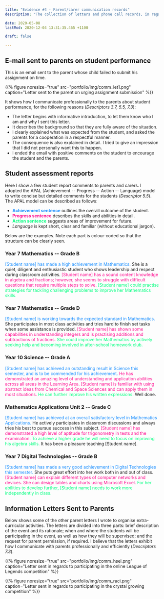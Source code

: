 ```yaml
---
title: "Evidence #4 - Parent/carer communication records"
description: "The collection of letters and phone call records, in regards to student achievement and the student assessment reports to parents/carers."

date: 2020-05-08
lastMod: 2020-12-04 13:31:35.465 +1100

draft: false

---
```


## E-mail sent to parents on student performance

This is an email sent to the parent whose child failed to submit his assignment on time.

{{% figure noresize="true" src="portfolio/img/comm_let1.png" caption="Letter sent to the parent on urging assignment submission" %}}

It shows how I communicate professionally to the parents about student performance, for the following reasons (*Descriptors 3.7, 5.5, 7.3*):

  * The letter begins with informative introduction, to let them know who I am and why I sent this letter.
  * It describes the background so that they are fully aware of the situation.
  * I clearly explained what was expected from the student, and asked the parents for a cooperation in a respectful manner.
  * The consequence is also explained in detail. I tried to give an impression that I did not personally want this to happen.
  * I ended the email with positive comments on the student to encourage the student and the parents.

## Student assessment reports

Here I show a few student report comments to parents and carers. I adopted the APAL (Achievement -- Progress -- Action -- Language) model to write concise but detailed comments for the students (*Descriptor 5.5*). The APAL model can be described as follows:

  * <span style="color:dodgerblue">**Achievement sentence**</span> outlines the overall outcome of the student.
  * <span style="color:deeppink">**Progress sentence**</span> describes the skills and abilities in detail.
  * <span style="color:springgreen">**Action sentence**</span> suggests areas of improvement for future.
  * *Language* is kept short, clear and familiar (without educational jargon).

Below are the examples. Note each part is colour-coded so that the structure can be clearly seen.

### Year 7 Mathematics -- Grade B

<span style="color:dodgerblue">\[Student name\] has made a high achievement in Mathematics.</span> She is a quiet, diligent and enthusiastic student who shows leadership and respect during classroom activities. <span style="color:deeppink">\[Student name\] has a sound content knowledge in algebra and fractions; however, she seems to struggle with difficult questions that require multiple steps to solve.</span> <span style="color:springgreen">\[Student name\] could practise strategies for tackling challenging problems to improve her Mathematics skills.</span>

### Year 7 Mathematics -- Grade D

<span style="color:dodgerblue">\[Student name\] is working towards the expected standard in Mathematics.</span> She participates in most class activities and tries hard to finish set tasks when some assistance is provided. <span style="color:deeppink">\[Student name\] has shown some capabilities in understanding integers and is practising additions and subtractions of fractions.</span> <span style="color:springgreen">She could improve her Mathematics by actively seeking help and becoming involved in after-school homework club.</span>

### Year 10 Science -- Grade A

<span style="color:dodgerblue">\[Student name\] has achieved an outstanding result in Science this semester, and is to be commended for his achievement.</span> <span style="color:deeppink">He has demonstrated an amazing level of understanding and application abilities across all areas in the Learning Area. \[Student name\] is familiar with using abstract ideas from Chemical and Space Sciences and can apply them in most situations.</span> <span style="color:springgreen">He can further improve his written expressions.</span> Well done.

### Mathematics Applications Unit 2 -- Grade C

<span style="color:dodgerblue">\[Student name\] has achieved at an overall satisfactory level in Mathematics Applications.</span> He actively participates in classroom discussions and always tries his best to pursue success in this subject. <span style="color:deeppink">\[Student name\] has demonstrated a high level of aptitude for trigonometry in tests and the examination.</span> <span style="color:springgreen">To achieve a higher grade he will need to focus on improving his algebra skills.</span> It has been a pleasure teaching \[Student name\].

### Year 7 Digital Technologies -- Grade B

<span style="color:dodgerblue">\[Student name\] has made a very good achievement in Digital Technologies this semester.</span> She puts great effort into her work both in and out of class. <span style="color:deeppink">\[Student name\] can explain different types of computer networks and devices. She can design tables and charts using Microsoft Excel.</span> <span style="color:springgreen">For her abilities to develop further, \[Student name\] needs to work more independently in class.</span>

## Information Letters Sent to Parents

Below shows some of the other parent letters I wrote to organise extra-curricular activities. The letters are divided into three parts: brief description of the event and its rationale; when and where the students will be participating in the event, as well as how they will be supervised; and the request for parent permission, if required. I believe that the letters exhibit how I communicate with parents professionally and efficiently (*Descriptors 7.3*).

{{% figure noresize="true" src="portfolio/img/comm_hsel.png" caption="Letter sent in regards to participating in the online League of Legends competition" %}}

{{% figure noresize="true" src="portfolio/img/comm_raci.png" caption="Letter sent in regards to participating in the crystal growing competition" %}}